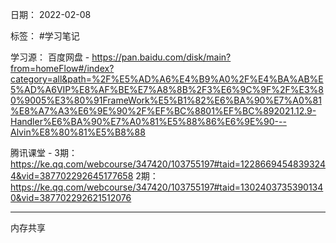 日期： 2022-02-08

标签： #学习笔记

学习源： 
百度网盘 - https://pan.baidu.com/disk/main?from=homeFlow#/index?category=all&path=%2F%E5%AD%A6%E4%B9%A0%2F%E4%BA%AB%E5%AD%A6VIP%E8%AF%BE%E7%A8%8B%2F3%E6%9C%9F%2F%E3%80%9005%E3%80%91FrameWork%E5%B1%82%E6%BA%90%E7%A0%81%E8%A7%A3%E6%9E%90%2F%EF%BC%8801%EF%BC%892021.12.9-Handler%E6%BA%90%E7%A0%81%E5%88%86%E6%9E%90---Alvin%E8%80%81%E5%B8%88

腾讯课堂 - 
3期： https://ke.qq.com/webcourse/347420/103755197#taid=12286694548393244&vid=387702292645177658
2期： https://ke.qq.com/webcourse/347420/103755197#taid=13024037353901340&vid=387702292621512076

---
内存共享